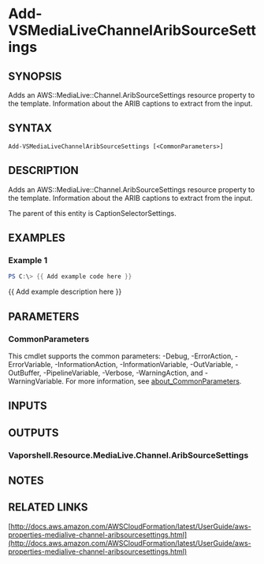 # Add-VSMediaLiveChannelAribSourceSettings

## SYNOPSIS
Adds an AWS::MediaLive::Channel.AribSourceSettings resource property to the template.
Information about the ARIB captions to extract from the input.

## SYNTAX

```
Add-VSMediaLiveChannelAribSourceSettings [<CommonParameters>]
```

## DESCRIPTION
Adds an AWS::MediaLive::Channel.AribSourceSettings resource property to the template.
Information about the ARIB captions to extract from the input.

The parent of this entity is CaptionSelectorSettings.

## EXAMPLES

### Example 1
```powershell
PS C:\> {{ Add example code here }}
```

{{ Add example description here }}

## PARAMETERS

### CommonParameters
This cmdlet supports the common parameters: -Debug, -ErrorAction, -ErrorVariable, -InformationAction, -InformationVariable, -OutVariable, -OutBuffer, -PipelineVariable, -Verbose, -WarningAction, and -WarningVariable. For more information, see [about_CommonParameters](http://go.microsoft.com/fwlink/?LinkID=113216).

## INPUTS

## OUTPUTS

### Vaporshell.Resource.MediaLive.Channel.AribSourceSettings
## NOTES

## RELATED LINKS

[http://docs.aws.amazon.com/AWSCloudFormation/latest/UserGuide/aws-properties-medialive-channel-aribsourcesettings.html](http://docs.aws.amazon.com/AWSCloudFormation/latest/UserGuide/aws-properties-medialive-channel-aribsourcesettings.html)

